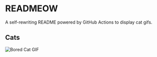 # READMEOW

A self-rewriting README powered by GitHub Actions to display cat gifs.

## Cats

![Bored Cat GIF](https://media0.giphy.com/media/v1.Y2lkPTlhY2QwMmRhNnAyMjlrM2M0OXRxMXM2OW13cmN4aTdrc3lrNjF1eGRnNTcxdzZmZSZlcD12MV9naWZzX3NlYXJjaCZjdD1n/mlvseq9yvZhba/200.gif)
